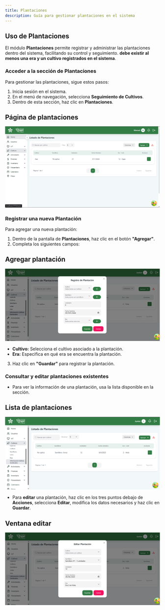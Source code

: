 ```yaml
---
title: Plantaciones
description: Guía para gestionar plantaciones en el sistema
---
```


## Uso de Plantaciones

El módulo **Plantaciones** permite registrar y administrar las plantaciones dentro del sistema, facilitando su control y seguimiento. **debe existir al menos una era y un cultivo registrados en el sistema**.

### **Acceder a la sección de Plantaciones**
Para gestionar las plantaciones, sigue estos pasos:
1. Inicia sesión en el sistema.
2. En el menú de navegación, selecciona **Seguimiento de Cultivos**.
3. Dentro de esta sección, haz clic en **Plantaciones**.

## Página de plantaciones
![Captura de pantalla plantaciones](../../../../src/assets/cultivos/paginaplantaciones.png)

### **Registrar una nueva Plantación**
Para agregar una nueva plantación:
1. Dentro de la pantalla de **Plantaciones**, haz clic en el botón **"Agregar"**.
2. Completa los siguientes campos:
## Agregar plantación
![Captura de pantalla agregar plantación](../../../../public/agregarPlantacion.png)
   - **Cultivo:** Selecciona el cultivo asociado a la plantación.
   - **Era:** Especifica en qué era se encuentra la plantación.
3. Haz clic en **"Guardar"** para registrar la plantación.

### **Consultar y editar plantaciones existentes**
- Para ver la información de una plantación, usa la lista disponible en la sección.
## Lista de plantaciones
![Captura de pantalla](../../../../public/listaplantaciones.png)
- Para **editar** una plantación, haz clic en los tres puntos debajo de **Acciones**, selecciona **Editar**, modifica los datos necesarios y haz clic en **Guardar**.
## Ventana editar
![Captura de pantalla](../../../../public/editarplantacion.png)


